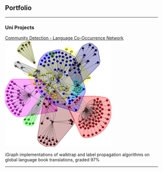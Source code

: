 ## Portfolio

---

### Uni Projects

[Community Detection - Language Co-Occurrence Network](/pdfs/LanguagesPaper.pdf)
<img src="images/Walktrap_Py.png?raw=true" width="350" height="350"/>

iGraph implementations of walktrap and label propagation algorithms on global language book translations, graded 97%

---
